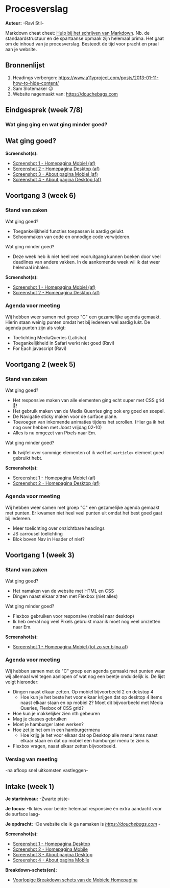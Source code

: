 # Procesverslag
**Auteur:** -Ravi Stil-

Markdown cheat cheet: [Hulp bij het schrijven van Markdown](https://github.com/adam-p/markdown-here/wiki/Markdown-Cheatsheet). Nb. de standaardstructuur en de spartaanse opmaak zijn helemaal prima. Het gaat om de inhoud van je procesverslag. Besteedt de tijd voor pracht en praal aan je website.



## Bronnenlijst
1. Headings verbergen: https://www.a11yproject.com/posts/2013-01-11-how-to-hide-content/
2. Sam Slotemaker 😉
3. Website nagemaakt van: https://douchebags.com



## Eindgesprek (week 7/8)

### Wat ging ging en wat ging minder goed?

Wat ging goed?
- 

**Screenshot(s):**

- [Screenshot 1 - Homepagina Mobiel (af)](images/readme/eind/home-mobile.jpg)
- [Screenshot 2 - Homepagina Desktop (af)](images/readme/eind/home-desktop.jpg)
- [Screenshot 3 - About pagina Mobiel (af)](images/readme/eind/about-mobile.jpg)
- [Screenshot 4 - About pagina Desktop (af)](images/readme/eind/about-desktop.jpg)



## Voortgang 3 (week 6)

### Stand van zaken

Wat ging goed?
- Toegankelijkheid functies toepassen is aardig gelukt.
- Schoonmaken van code en onnodige code verwijderen.

Wat ging minder goed?
- Deze week heb ik niet heel veel vooruitgang kunnen boeken door veel deadlines van andere vakken.
In de aankomende week wil ik dat weer helemaal inhalen.


**Screenshot(s):**

- [Screenshot 1 - Homepagina Mobiel (af)](images/readme/week5/mobiel-af.jpg)
- [Screenshot 2 - Homepagina Desktop (af)](images/readme/week5/desktop-af.jpg)


### Agenda voor meeting

Wij hebben weer samen met groep "C" een gezamelijke agenda gemaakt. Hierin staan weinig punten omdat
het bij iedereen wel aardig lukt. De agenda punten zijn als volgt:

- Toelichting MediaQueries (Latisha)
- Toegankelijkheid in Safari werkt niet goed (Ravi)
- For Each javascript (Ravi)


## Voortgang 2 (week 5)

### Stand van zaken

Wat ging goed?
- Het responsive maken van alle elementen ging echt super met CSS grid 🙂! 
- Het gebruik maken van de Media Querries ging ook erg goed en soepel.
- De Navigatie sticky maken voor de surface plane.
- Toevoegen van inkomende animaties tijdens het scrollen. (Hier ga ik het nog over hebben met Joost vrijdag 02-10)
- Alles is nu omgezet van Pixels naar Em.

Wat ging minder goed?
- Ik twijfel over sommige elementen of ik wel het  `<article>` element goed gebruikt hebt.

**Screenshot(s):**

- [Screenshot 1 - Homepagina Mobiel (af)](images/readme/week5/mobiel-af.jpg)
- [Screenshot 2 - Homepagina Desktop (af)](images/readme/week5/desktop-af.jpg)

### Agenda voor meeting

Wij hebben weer samen met groep "C" een gezamelijke agenda gemaakt met punten. Er kwamen niet heel veel punten uit
omdat het best goed gaat bij iedereen.

- Meer toelichting over onzichtbare headings
- JS carrousel toelichting
- Blok boven Nav in Header of niet?



## Voortgang 1 (week 3)

### Stand van zaken

Wat ging goed?
- Het namaken van de website met HTML en CSS
- Dingen naast elkaar zitten met Flexbox (niet alles)

Wat ging minder goed?
- Flexbox gebruiken voor responsive (mobiel naar desktop)
- Ik heb overal nog veel Pixels gebruikt maar ik moet nog veel omzetten naar Em.

**Screenshot(s):**

- [Screenshot 1 - Homepagina Mobiel (tot zo ver bijna af)](images/readme/week3/mobiel-homepage.jpg)

### Agenda voor meeting

Wij hebben samen met de "C" groep een agenda gemaakt met punten waar wij allemaal wel tegen aanlopen of wat nog
een beetje onduidelijk is. De lijst volgt hieronder:

- Dingen naast elkaar zetten. Op mobiel bijvoorbeeld 2 en dekstop 4
    - Hoe kun je het beste het voor elkaar krijgen dat op desktop 4 items naast elkaar staan en op mobiel 2? 
 Moet dit bijvoorbeeld met Media Queries, Flexbox of CSS grid?
- Hoe kun je makkelijker zien nth gebeuren
- Mag je classes  gebruiken
- Moet je hamburger laten werken? 
- Hoe zet je het om in een hamburgermenu
    - Hoe krijg je het voor elkaar dat op Desktop alle menu items naast elkaar staan en dat op mobiel een hamburger menu te zien is.
- Flexbox vragen, naast elkaar zetten bijvoorbeeld.

### Verslag van meeting

-na afloop snel uitkomsten vastleggen-



## Intake (week 1)

**Je startniveau:** -Zwarte piste-

**Je focus:** -Ik kies voor beide: helemaal responsive én extra aandacht voor de surface laag-

**Je opdracht:** -De website die ik ga namaken is *https://douchebags.com* -

**Screenshot(s):**

- [Screenshot 1 - Homepagina Desktop](images/readme/week1/01-Homepagina-Desktop.jpg)
- [Screenshot 2 - Homepagina Mobile](images/readme/week1/02-Homepagina-Mobile.jpg)
- [Screenshot 3 - About pagina Desktop](images/readme/week1/03-About-Desktop.png)
- [Screenshot 4 - About pagina Mobile](images/readme/week1/04-About-Mobile.png)



**Breakdown-schets(en):**

- [Voorlopige Breakdown schets van de Mobiele Homepagina](images/readme/week1/05-Homepage_Mobile-Breakdown_schets.png)
